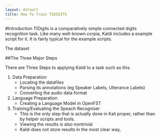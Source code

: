 ```yaml
---
layout: default
title: How To Train TIDIGITS
---
```


#Introduction
TIDigits is a comparatively simple connected digits recognition task.
Like many well-known corpia, Kaldi includes a example script for it.
It is fairly typical for the example scripts.

The dataset 


##The Three Major Steps

There are Three Steps to applying Kaldi to a task such as this.

 1. Data Preparation
     * Locating the datafiles
     * Parsing its annotations (eg Speaker Labels, Utterance Labels)
     * Converting the audio data format
 2. Language Preparation
     * Creating a Language Model in OpenFST
 3. Training/Evaluating the Speach Recogniser
     * This is the only step that is actually done in Kali proper, rather than by helper scripts and tools.
     * Viewing the results is also nontrivial
     * Kaldi does not store results in the most clear way,

